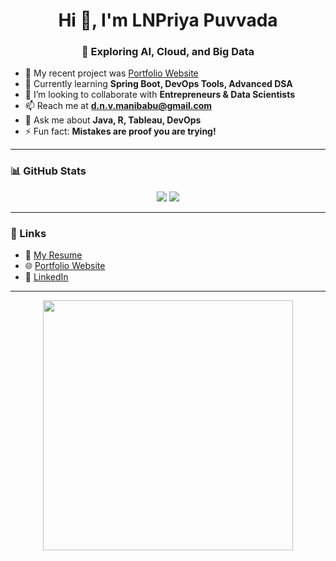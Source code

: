 <h1 align="center">Hi 👋, I'm LNPriya Puvvada</h1>
<h3 align="center">🚀 Exploring AI, Cloud, and Big Data</h3>

- 🔭 My recent project was [Portfolio Website](https://dnvmanibabu.wixsite.com/portfolio)
- 🌱 Currently learning **Spring Boot, DevOps Tools, Advanced DSA**
- 👯 I’m looking to collaborate with **Entrepreneurs & Data Scientists**
- 📫 Reach me at **d.n.v.manibabu@gmail.com**
- 💬 Ask me about **Java, R, Tableau, DevOps**
- ⚡ Fun fact: **Mistakes are proof you are trying!**

---

### 📊 GitHub Stats
<p align="center">
  <img src="https://github-readme-stats.vercel.app/api?username=manibabu-dnv&show_icons=true&theme=radical" />
  <img src="https://github-readme-stats.vercel.app/api/top-langs/?username=manibabu-dnv&layout=compact&theme=radical" />
</p>

---

### 🔗 Links
- 📂 [My Resume](#)  
- 🌐 [Portfolio Website](https://dnvmanibabu.wixsite.com/portfolio)  
- 📸 [LinkedIn](https://linkedin.com/in/manibabu-dnv)

---

<p align="center">
  <img src="https://raw.githubusercontent.com/Manibabu-dnv/Manibabu-dnv/main/coding.gif" width="400"/>
</p>

